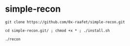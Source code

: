 # simple-recon

```
git clone https://github.com/0x-raafet/simple-recon.git
```
```
cd simple-recon.git/ ; chmod +x * ; ./install.sh
```
```
./recon
```
